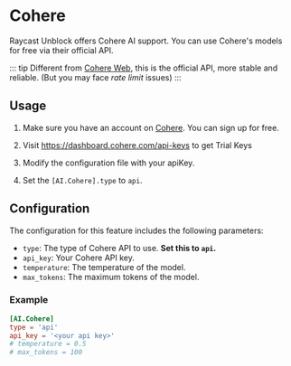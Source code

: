 # Cohere <Badge type="tip" text="^0.5.0-beta.0" />

Raycast Unblock offers Cohere AI support. You can use Cohere's models for free via their official API.

::: tip
Different from [Cohere Web](./cohere-web), this is the official API, more stable and reliable. (But you may face *rate limit* issues)
:::

## Usage

1. Make sure you have an account on
[Cohere](https://dashboard.cohere.com). You can sign up for free.

2. Visit https://dashboard.cohere.com/api-keys to get Trial Keys

3. Modify the configuration file with your apiKey.

4. Set the `[AI.Cohere].type` to `api`.

## Configuration

The configuration for this feature includes the following parameters:

- `type`: The type of Cohere API to use. **Set this to `api`.**
- `api_key`: Your Cohere API key.
- `temperature`: The temperature of the model. <Badge type="info" text="Optional" />
- `max_tokens`: The maximum tokens of the model. <Badge type="info" text="Optional" />

### Example

```toml
[AI.Cohere]
type = 'api'
api_key = '<your api key>'
# temperature = 0.5
# max_tokens = 100
```
